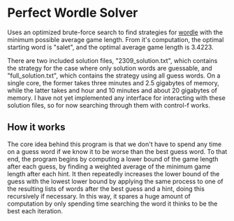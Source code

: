 # Perfect Wordle Solver

Uses an optimized brute-force search to find strategies for [wordle](https://www.nytimes.com/games/wordle/index.html) with the minimum possible average game length. From it's computation, the optimal starting word is "salet", and the optimal average game length is 3.4223.

There are two included solution files, "2309\_solution.txt", which contains the strategy for the case where only solution words are guessable, and "full\_solution.txt", which contains the strategy using all guess words. On a single core, the former takes three minutes and 2.5 gigabytes of memory, while the latter takes and hour and 10 minutes and about 20 gigabytes of memory. I have not yet implemented any interface for interacting with these solution files, so for now searching through them with control-f works.

## How it works

The core idea behind this program is that we don't have to spend any time on a guess word if we know it to be worse than the best guess word. To that end, the program begins by computing a lower bound of the game length after each guess, by finding a weighted average of the minimum game length after each hint. It then repeatedly increases the lower bound of the guess with the lowest lower bound by applying the same process to one of the resulting lists of words after the best guess and a hint, doing this recursively if necessary. In this way, it spares a huge amount of computation by only spending time searching the word it thinks to be the best each iteration.
